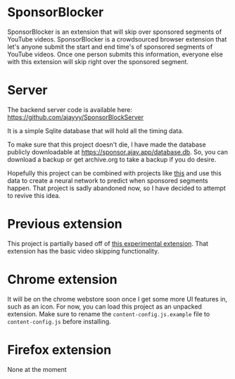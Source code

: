 # SponsorBlocker

SponsorBlocker is an extension that will skip over sponsored segments of YouTube videos. SponsorBlocker is a crowdsourced browser extension that let's anyone submit the start and end time's of sponsored segments of YouTube videos. Once one person submits this information, everyone else with this extension will skip right over the sponsored segment.

# Server

The backend server code is available here: https://github.com/ajayyy/SponsorBlockServer

It is a simple Sqlite database that will hold all the timing data.

To make sure that this project doesn't die, I have made the database publicly downloadable at https://sponsor.ajay.app/database.db. So, you can download a backup or get archive.org to take a backup if you do desire.

Hopefully this project can be combined with projects like [this](https://github.com/Sponsoff/sponsorship_remover) and use this data to create a neural network to predict when sponsored segments happen. That project is sadly abandoned now, so I have decided to attempt to revive this idea.

# Previous extension

This project is partially based off of [this experimental extension](https://github.com/OfficialNoob/YTSponsorSkip). That extension has the basic video skipping functionality.

# Chrome extension

It will be on the chrome webstore soon once I get some more UI features in, such as an icon. For now, you can load this project as an unpacked extension. Make sure to rename the `content-config.js.example` file to `content-config.js` before installing.

# Firefox extension

None at the moment
